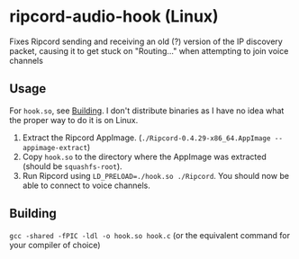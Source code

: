 # ripcord-audio-hook (Linux)
Fixes Ripcord sending and receiving an old (?) version of the IP discovery packet, causing it to get stuck on "Routing..." when attempting to join voice channels

## Usage
For `hook.so`, see [Building](#Building). I don't distribute binaries as I have no idea what the proper way to do it is on Linux.
1. Extract the Ripcord AppImage. (`./Ripcord-0.4.29-x86_64.AppImage --appimage-extract`)
2. Copy `hook.so` to the directory where the AppImage was extracted (should be `squashfs-root`).
3. Run Ripcord using `LD_PRELOAD=./hook.so ./Ripcord`. You should now be able to connect to voice channels.

## Building
`gcc -shared -fPIC -ldl -o hook.so hook.c` (or the equivalent command for your compiler of choice)
